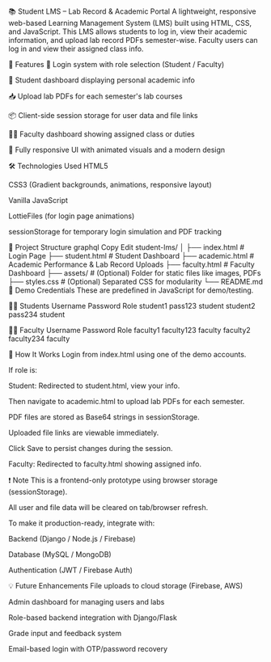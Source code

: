 📚 Student LMS – Lab Record & Academic Portal
A lightweight, responsive web-based Learning Management System (LMS) built using HTML, CSS, and JavaScript. This LMS allows students to log in, view their academic information, and upload lab record PDFs semester-wise. Faculty users can log in and view their assigned class info.

🚀 Features
🔐 Login system with role selection (Student / Faculty)

📄 Student dashboard displaying personal academic info

📥 Upload lab PDFs for each semester's lab courses

📦 Client-side session storage for user data and file links

👨‍🏫 Faculty dashboard showing assigned class or duties

📱 Fully responsive UI with animated visuals and a modern design

🛠️ Technologies Used
HTML5

CSS3 (Gradient backgrounds, animations, responsive layout)

Vanilla JavaScript

LottieFiles (for login page animations)

sessionStorage for temporary login simulation and PDF tracking

🔧 Project Structure
graphql
Copy
Edit
student-lms/
│
├── index.html           # Login Page
├── student.html         # Student Dashboard
├── academic.html        # Academic Performance & Lab Record Uploads
├── faculty.html         # Faculty Dashboard
├── assets/              # (Optional) Folder for static files like images, PDFs
├── styles.css           # (Optional) Separated CSS for modularity
└── README.md
🧪 Demo Credentials
These are predefined in JavaScript for demo/testing.

👩‍🎓 Students
Username	Password	Role
student1	pass123	student
student2	pass234	student

👨‍🏫 Faculty
Username	Password	Role
faculty1	faculty123	faculty
faculty2	faculty234	faculty

📂 How It Works
Login from index.html using one of the demo accounts.

If role is:

Student: Redirected to student.html, view your info.

Then navigate to academic.html to upload lab PDFs for each semester.

PDF files are stored as Base64 strings in sessionStorage.

Uploaded file links are viewable immediately.

Click Save to persist changes during the session.

Faculty: Redirected to faculty.html showing assigned info.

❗ Note
This is a frontend-only prototype using browser storage (sessionStorage).

All user and file data will be cleared on tab/browser refresh.

To make it production-ready, integrate with:

Backend (Django / Node.js / Firebase)

Database (MySQL / MongoDB)

Authentication (JWT / Firebase Auth)

💡 Future Enhancements
File uploads to cloud storage (Firebase, AWS)

Admin dashboard for managing users and labs

Role-based backend integration with Django/Flask

Grade input and feedback system

Email-based login with OTP/password recovery
